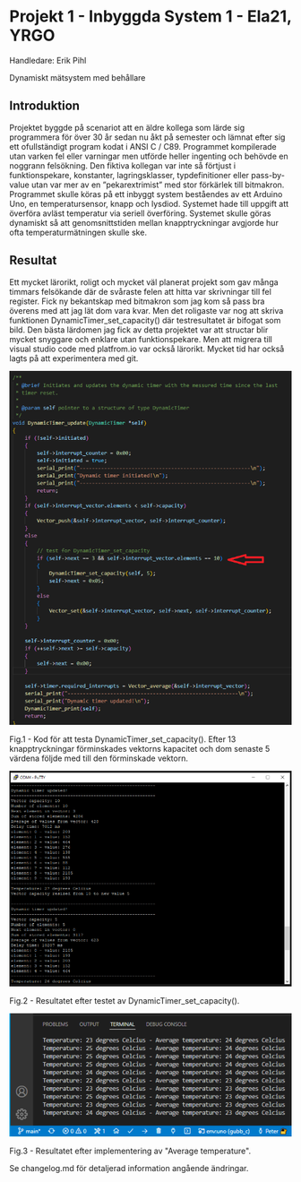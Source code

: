 # Projekt 1 - Inbyggda System 1 - Ela21, YRGO

Handledare: Erik Pihl

Dynamiskt mätsystem med behållare


## Introduktion

Projektet byggde på scenariot att en äldre kollega som lärde sig programmera för över 30 år sedan nu åkt på semester och lämnat efter sig ett ofullständigt program kodat i ANSI C / C89. Programmet kompilerade utan varken fel eller varningar men utförde heller ingenting och behövde en noggrann felsökning.
Den fiktiva kollegan var inte så förtjust i funktionspekare, konstanter, lagringsklasser, typdefinitioner eller pass-by-value utan var mer av en ”pekarextrimist” med stor förkärlek till bitmakron. 
Programmet skulle köras på ett inbyggt system beståendes av ett Arduino Uno, en temperatursensor, knapp och lysdiod. Systemet hade till uppgift att överföra avläst temperatur via seriell överföring. Systemet skulle göras dynamiskt så att genomsnittstiden mellan knapptryckningar avgjorde hur ofta temperaturmätningen skulle ske.

## Resultat

Ett mycket lärorikt, roligt och mycket väl planerat projekt som gav många timmars felsökande där de svåraste felen att hitta var skrivningar till fel register. Fick ny bekantskap med bitmakron som jag kom så pass bra överens med att jag lät dom vara kvar. Men det roligaste var nog att skriva funktionen DynamicTimer_set_capacity() där testresultatet är bifogat som bild. Den bästa lärdomen jag fick av detta projektet var att structar blir mycket snyggare och enklare utan funktionspekare. Men att migrera till visual studio code med platfrom.io var också lärorikt. Mycket tid har också lagts på att experimentera med git. 

![alt text](https://github.com/peter-strom/gubb_c/blob/main/dynamic_timer_test-code.png?raw=true)

Fig.1 - Kod för att testa DynamicTimer_set_capacity(). Efter 13 knapptryckningar förminskades vektorns kapacitet och dom senaste 5 värdena följde med till den förminskade vektorn. 


![alt text](https://github.com/peter-strom/gubb_c/blob/main/dynamic_timer_test-result.png?raw=true)

Fig.2 - Resultatet efter testet av DynamicTimer_set_capacity(). 


![alt text](https://github.com/peter-strom/gubb_c/blob/main/average_temperature.png?raw=true)

Fig.3 - Resultatet efter implementering av "Average temperature".


Se changelog.md för detaljerad information angående ändringar.

